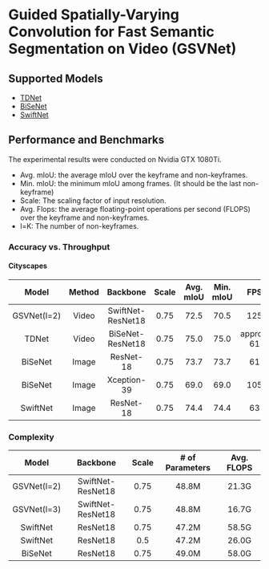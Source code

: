 # Guided Spatially-Varying Convolution for Fast Semantic Segmentation on Video (GSVNet)

## Supported Models
- [TDNet](https://arxiv.org/abs/2004.01800)
- [BiSeNet](https://arxiv.org/abs/1808.00897)
- [SwiftNet](https://arxiv.org/abs/1903.08469)

## Performance and Benchmarks

The experimental results were conducted on Nvidia GTX 1080Ti. 
- Avg. mIoU: the average mIoU over the keyframe and non-keyframes. 
- Min. mIoU: the minimum mIoU among frames. (It should be the last non-keyframe) 
- Scale: The scaling factor of input resolution.
- Avg. Flops: the average floating-point operations per second (FLOPS) over the keyframe and non-keyframes.
- l=K: The number of non-keyframes.

### Accuracy vs. Throughput
#### Cityscapes

|**Model**|**Method**|**Backbone**|**Scale**|**Avg. mIoU**|**Min. mIoU**|**FPS**|
|:-----:|:-----:|:-----:|:-----:|:-----:|:-----:|:-----:|
|GSVNet(l=2)|Video|SwiftNet-ResNet18|0.75|72.5|70.5|125|
|TDNet|Video|BiSeNet-ResNet18|0.75|75.0|75.0|approx. 61|
|BiSeNet|Image|ResNet-18|0.75|73.7|73.7|61|
|BiSeNet|Image|Xception-39|0.75|69.0|69.0|105|
|SwiftNet|Image|ResNet-18|0.75|74.4|74.4|63|

### Complexity
|**Model**|**Backbone**|**Scale**|**# of Parameters**|**Avg. FLOPS**|
|:-----:|:-----:|:-----:|:-----:|:-----:|
|GSVNet(l=2)|SwiftNet-ResNet18|0.75|48.8M|21.3G|
|GSVNet(l=3)|SwiftNet-ResNet18|0.75|48.8M|16.7G|
|SwiftNet|ResNet18|0.75|47.2M|58.5G|
|SwiftNet|ResNet18|0.5|47.2M|26.0G|
|BiSeNet|ResNet18|0.75|49.0M|58.0G|
